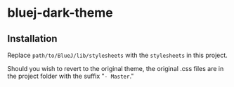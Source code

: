 ﻿# bluej-dark-theme

## Installation

Replace ```path/to/BlueJ/lib/stylesheets``` with the ```stylesheets``` in this project.

Should you wish to revert to the original theme, the original .css files are in the project folder with the suffix "```- Master```."
